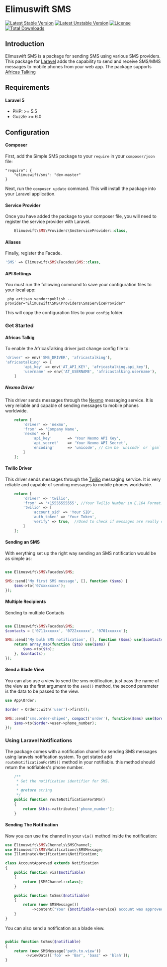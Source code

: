 Elimuswift SMS
==============


[![Latest Stable Version](https://poser.pugx.org/elimuswift/sms/v/stable.svg)](https://packagist.org/packages/elimuswift/sms)
[![Latest Unstable Version](https://poser.pugx.org/elimuswift/sms/v/unstable.svg)](https://packagist.org/packages/elimuswift/sms)
[![License](https://poser.pugx.org/elimuswift/sms/license.svg)](https://packagist.org/packages/elimuswift/sms)
[![Total Downloads](https://poser.pugx.org/elimuswift/sms/downloads.svg)](https://packagist.org/packages/elimuswift/sms)

<a id="docs-introduction"></a>
## Introduction
Elimuswift SMS is a package for sending SMS using various SMS providers. This package for [Laravel](http://laravel.com/) adds the capability to send and receive SMS/MMS messages to mobile phones from your web app. The package supports [Africas Talking](https://www.africastalking.com/)


<a id="docs-requirements"></a>
## Requirements

#### Laravel 5
* PHP: >= 5.5
* Guzzle >= 6.0

<a id="docs-configuration"></a>
## Configuration

#### Composer

First, add the Simple SMS package to your `require` in your `composer/json` file:

    "require": {
        "elimuswift/sms": "dev-master"
    }

Next, run the `composer update` command.  This will install the package into your Laravel application.

#### Service Provider

Once you have added the package to your composer file, you will need to register the service provider with Laravel.

```php
	Elimuswift\SMS\Providers\SmsServiceProvider::class,
```

#### Aliases

Finally, register the Facade.

```php
'SMS' => Elimuswift\SMS\Facades\SMS::class,
```

#### API Settings

You must run the following command to save your configuration files to your local app:

     php artisan vendor:publish --provider="Elimuswift\SMS\Providers\SmsServiceProvider"

This will copy the configuration files to your `config` folder.


### Get Started

####  Africas Talkig

To enable the AfricasTalking driver just change config file to:

```php
'driver' => env('SMS_DRIVER', 'africastalking'),
'africastalking' => [
        'api_key' => env('AT_API_KEY', 'africastalking.api_key'),
        'username' => env('AT_USERNAME', 'africastalking.username'),
    ]
``` 
<a id="docs-nexmo-driver"></a>
#####  Nexmo Driver

This driver sends messages through the [Nexmo](https://www.nexmo.com/product/messaging/) messaging service.  It is very reliable and capable of sending messages to mobile phones worldwide.
```php
    return [
        'driver' => 'nexmo',
        'from' => 'Company Name',
        'nexmo' => [
            'api_key'       => 'Your Nexmo API Key',
            'api_secret'    => 'Your Nexmo API Secret',
            'encoding'      => 'unicode', // Can be `unicode` or `gsm`
        ]
    ]; 
```

<a id="docs-twilio-driver"></a>
#### Twilio Driver

This driver sends messages through the [Twilio](https://www.twilio.com/sms) messaging service.  It is very reliable and capable of sending messages to mobile phones worldwide.

```php
    return [
        'driver' => 'twilio',
        'from' => '+15555555555', //Your Twilio Number in E.164 Format.
        'twilio' => [
            'account_sid' => 'Your SID',
            'auth_token' => 'Your Token',
            'verify' => true,  //Used to check if messages are really coming from Twilio.
        ]
    ];
```
<a id="docs-send-sms"></a>
#### Sending an SMS

With eerything set up the right way sending an SMS notification would be as simple as:

```php

use Elimuswift\SMS\Facades\SMS;

SMS::send('My first SMS message', [], function ($sms) {
	$sms->to('07xxxxxxxx');
}); 
```
#### Multiple Recipients

Sending to multiple Contacts 

```php

use Elimuswift\SMS\Facades\SMS;
$contacts = ['0711xxxxxx', '0722xxxxxx', '0701xxxxxx'];

SMS::send('My bulk SMS notification', [], function ($sms) use($contacts) {
	return array_map(function ($to) use($sms) {
		$sms->to($to);
	}, $contacts);	
}); 

```

#### Send a Blade View

You can also use a view to send the sms notification, just pass the name of the view as the first argument to the `send()` method, the second parameter is the data to be passed to the view.
```php
use App\Order;

$order = Order::with('user')->first();

SMS::send('sms.order-shiped', compact('order'), function($sms) use($order) {
    $sms->to($order->user->phone_number);
});
```

### Using Laravel Notifications

The package comes with a notification chanel for sending SMS messages using laravels notification system. To get stated add `routeNotificationForSMS()` method in your notifiable. this method should return the notifiables's phone number.

```php
    /**
     * Get the notification identifier for SMS.
     *
     * @return string
     */
    public function routeNotificationForSMS()
    {
        return $this->attributes['phone_number'];
    }
``` 

#### Sending The Notification
Now you can use the channel in your `via()` method inside the notification:

```php
use Elimuswift\SMS\Chennels\SMSChannel;
use Elimuswift\SMS\Notifications\SMSMessage;
use Illuminate\Notifications\Notification;

class AccountApproved extends Notification
{
    public function via($notifiable)
    {
        return [SMSChannel::class];
    }

    public function toSms($notifiable)
    {
        return (new SMSMessage())
            ->content("Your {$notifiable->service} account was approved!");
    }
}
```
You can also send a notification as a blade view.

```php

public function toSms($notifiable)
{
    return (new SMSMessage('path.to.view'))
         ->viewData(['foo' => 'Bar', 'baaz' => 'blah']);
}

```


